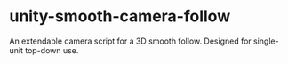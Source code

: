 # unity-smooth-camera-follow
An extendable camera script for a 3D smooth follow. Designed for single-unit top-down use.
